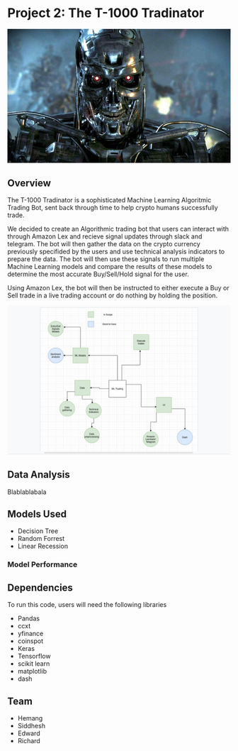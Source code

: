 # Project 2: The T-1000 Tradinator
![image](https://github.com/HemangLunagaria/project_2_ml_trading/blob/main/images/t1000.jpg)
## Overview

The T-1000 Tradinator is a sophisticated Machine Learning Algoritmic Trading Bot, sent back through time to help crypto humans successfully trade.

We decided to create an Algorithmic trading bot that users can interact with through Amazon Lex and recieve signal updates through slack and telegram. The bot will then gather the data on the crypto currency previously specifided by the users and use technical analysis indicators to prepare the data. The bot will then use these signals to run multiple Machine Learning models and compare the results of these models to determine the most accurate Buy/Sell/Hold signal for the user. 

Using Amazon Lex, the bot will then be instructed to either execute a Buy or Sell trade in a live trading account or do nothing by holding the position. 

![image](https://github.com/HemangLunagaria/project_2_ml_trading/blob/main/images/mindmap.png)

## Data Analysis
Blablablabala

## Models Used
* Decision Tree
* Random Forrest
* Linear Recession 

### Model Performance

## Dependencies

To run this code, users will need the following libraries
* Pandas
* ccxt
* yfinance
* coinspot
* Keras
* Tensorflow
* scikit learn
* matplotlib
* dash

## Team
* Hemang
* Siddhesh
* Edward
* Richard

